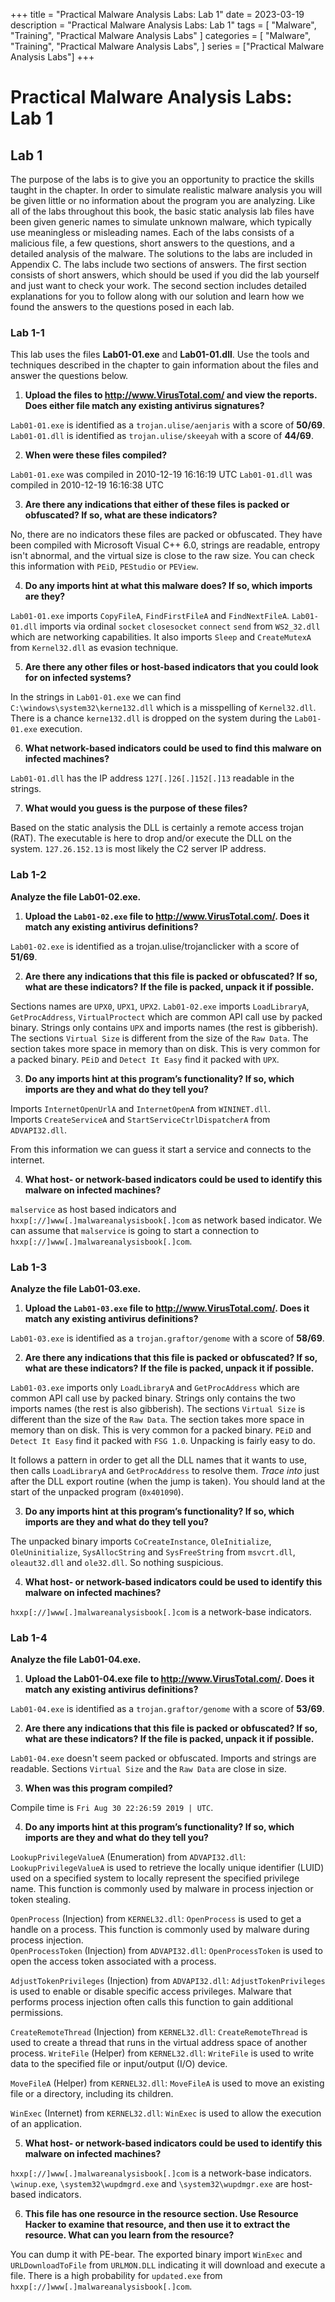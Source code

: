 +++
title = "Practical Malware Analysis Labs: Lab 1"
date = 2023-03-19
description = "Practical Malware Analysis Labs: Lab 1"
tags = [
    "Malware",
    "Training",
    "Practical Malware Analysis Labs"
]
categories = [
    "Malware",
    "Training",
    "Practical Malware Analysis Labs",
]
series = ["Practical Malware Analysis Labs"]
+++

# Practical Malware Analysis Labs: Lab 1

## Lab 1

The purpose of the labs is to give you an opportunity to practice the skills  taught in the chapter. In order to simulate realistic malware analysis you will be given little or no information about the program you are analyzing. Like all of the labs throughout this book, the basic static analysis lab files have been given generic names to simulate unknown malware, which typically use meaningless or misleading names. Each of the labs consists of a malicious file, a few questions, short answers to the questions, and a detailed analysis of the malware. The solutions to the labs are included in Appendix C. The labs include two sections of answers. The first section consists of short answers, which should be used if you did the lab yourself and just want to check your work. The second section includes detailed explanations for you to follow along with our solution and learn how we found the answers to the questions posed in each lab.  

### Lab 1-1

This lab uses the files **Lab01-01.exe** and **Lab01-01.dll**. Use the tools and techniques described in the chapter to gain information about the files and answer the questions below.  

1. **Upload the files to http://www.VirusTotal.com/ and view the reports. Does either file match any existing antivirus signatures?**

`Lab01-01.exe` is identified as a `trojan.ulise/aenjaris` with a score of **50/69**.
`Lab01-01.dll` is identified as `trojan.ulise/skeeyah` with a score of **44/69**.

2. **When were these files compiled?**

`Lab01-01.exe` was compiled in 2010-12-19 16:16:19 UTC
`Lab01-01.dll` was compiled in 2010-12-19 16:16:38 UTC

3. **Are there any indications that either of these files is packed or obfuscated? If so, what are these indicators?**

No, there are no indicators these files are packed or obfuscated. They have been compiled with Microsoft Visual C++ 6.0, strings are readable, entropy isn't abnormal, and the virtual size is close to the raw size. You can check this information with `PEiD`, `PEStudio` or `PEView`.

4. **Do any imports hint at what this malware does? If so, which imports are they?**

`Lab01-01.exe` imports `CopyFileA`, `FindFirstFileA` and `FindNextFileA`.
`Lab01-01.dll` imports via ordinal `socket` `closesocket` `connect` `send` from `WS2_32.dll` which are networking capabilities. It also imports `Sleep` and `CreateMutexA` from `Kernel32.dll` as evasion technique.

5. **Are there any other files or host-based indicators that you could look for on infected systems?**

In the strings in `Lab01-01.exe` we can find `C:\windows\system32\kerne132.dll` which is a misspelling of `Kernel32.dll`. There is a chance `kerne132.dll` is dropped on the system during the `Lab01-01.exe` execution.

6. **What network-based indicators could be used to find this malware on infected machines?**

`Lab01-01.dll` has the IP address `127[.]26[.]152[.]13` readable in the strings.

7. **What would you guess is the purpose of these files?**

Based on the static analysis the DLL is certainly a remote access trojan (RAT). 
The executable is here to drop and/or execute the DLL on the system.
`127.26.152.13` is most likely the C2 server IP address.

### Lab 1-2

**Analyze the file Lab01-02.exe.**

1. **Upload the `Lab01-02.exe` file to http://www.VirusTotal.com/. Does it match any existing antivirus definitions?**

`Lab01-02.exe` is identified as a trojan.ulise/trojanclicker with a score of **51/69**.

2. **Are there any indications that this file is packed or obfuscated? If so, what are these indicators? If the file is packed, unpack it if possible.**

Sections names are `UPX0`, `UPX1`, `UPX2`.
`Lab01-02.exe` imports `LoadLibraryA`, `GetProcAddress`, `VirtualProctect` which are common API call use by packed binary.
Strings only contains `UPX` and imports names (the rest is gibberish).
The sections `Virtual Size` is different from the size of the `Raw Data`. The section takes more space in memory than on disk. This is very common for a packed binary. `PEiD` and `Detect It Easy` find it packed with `UPX`.

3. **Do any imports hint at this program’s functionality? If so, which imports are they and what do they tell you?**

Imports `InternetOpenUrlA` and `InternetOpenA` from `WININET.dll`.  
Imports `CreateServiceA` and `StartServiceCtrlDispatcherA` from `ADVAPI32.dll`.

From this information we can guess it start a service and connects to the internet.

4. **What host- or network-based indicators could be used to identify this malware on infected machines?**

`malservice` as host based indicators and `hxxp[://]www[.]malwareanalysisbook[.]com` as network based indicator. We can assume that `malservice` is going to start a connection to `hxxp[://]www[.]malwareanalysisbook[.]com`.

### Lab 1-3

**Analyze the file Lab01-03.exe.**

1. **Upload the `Lab01-03.exe` file to http://www.VirusTotal.com/. Does it match any existing antivirus definitions?**

`Lab01-03.exe` is identified as a `trojan.graftor/genome` with a score of **58/69**.

2. **Are there any indications that this file is packed or obfuscated? If so, what are these indicators? If the file is packed, unpack it if possible.**

`Lab01-03.exe` imports only `LoadLibraryA` and `GetProcAddress` which are common API call use by packed binary.
Strings only contains the two imports names (the rest is also gibberish).
The sections `Virtual Size` is different than the size of the `Raw Data`. The section takes more space in memory than on disk. This is very common for a packed binary.
`PEiD` and `Detect It Easy` find it packed with `FSG 1.0`.
Unpacking is fairly easy to do.

It follows a pattern in order to get all the DLL names that it wants to use, then calls `LoadLibraryA` and  `GetProcAddress` to resolve them. *Trace into* just after the DLL export routine (when the jump is taken). You should land at the start of the unpacked program (`0x401090`).

3. **Do any imports hint at this program’s functionality? If so, which imports are they and what do they tell you?**

The unpacked binary imports `CoCreateInstance`, `OleInitialize`,  `OleUninitialize`, `SysAllocString` and `SysFreeString` from `msvcrt.dll`, `oleaut32.dll` and `ole32.dll`. So nothing suspicious.

4. **What host- or network-based indicators could be used to identify this malware on infected machines?**

`hxxp[://]www[.]malwareanalysisbook[.]com` is a network-base indicators.

### Lab 1-4

**Analyze the file Lab01-04.exe.**

1. **Upload the Lab01-04.exe file to http://www.VirusTotal.com/. Does it match any existing antivirus definitions?**

`Lab01-04.exe` is identified as a `trojan.graftor/genome` with a score of **53/69**.

2. **Are there any indications that this file is packed or obfuscated? If so, what are these indicators? If the file is packed, unpack it if possible.**

`Lab01-04.exe` doesn't seem packed or obfuscated. Imports and strings are readable.
Sections `Virtual Size` and the `Raw Data` are close in size.

3. **When was this program compiled?**

Compile time is `Fri Aug 30 22:26:59 2019 | UTC`.

4. **Do any imports hint at this program’s functionality? If so, which imports are they and what do they tell you?**  

`LookupPrivilegeValueA` (Enumeration) from `ADVAPI32.dll`: `LookupPrivilegeValueA` is used to retrieve the locally unique identifier (LUID) used on a specified system to locally represent the specified privilege name. This function is commonly used by malware in process injection or token stealing.  

`OpenProcess` (Injection) from `KERNEL32.dll`: `OpenProcess` is used to get a handle on a process. This function is commonly used by malware during process injection.  
`OpenProcessToken` (Injection) from `ADVAPI32.dll`: `OpenProcessToken` is used to open the access token associated with a process.  

`AdjustTokenPrivileges` (Injection) from `ADVAPI32.dll`: `AdjustTokenPrivileges` is used to enable or disable specific access privileges. Malware that performs process injection often calls this function to gain additional permissions.  

`CreateRemoteThread` (Injection) from `KERNEL32.dll`: `CreateRemoteThread` is used to create a thread that runs in the virtual address space of another process.
`WriteFile` (Helper) from `KERNEL32.dll`: `WriteFile` is used to write data to the specified file or input/output (I/O) device.  

`MoveFileA` (Helper) from `KERNEL32.dll`: `MoveFileA` is used to move an existing file or a directory, including its children.  

`WinExec` (Internet) from `KERNEL32.dll`: `WinExec` is used to allow the execution of an application.

5. **What host- or network-based indicators could be used to identify this malware on infected machines?**

`hxxp[://]www[.]malwareanalysisbook[.]com` is a network-base indicators.
`\winup.exe`, `\system32\wupdmgrd.exe` and `\system32\wupdmgr.exe` are host-based indicators.

6. **This file has one resource in the resource section. Use Resource Hacker to examine that resource, and then use it to extract the resource. What can you learn from the resource?**

You can dump it with PE-bear. The exported binary import `WinExec` and `URLDownloadToFile` from `URLMON.DLL` indicating it will download and execute a file.
There is a high probability for `updated.exe` from `hxxp[://]www[.]malwareanalysisbook[.]com`.
